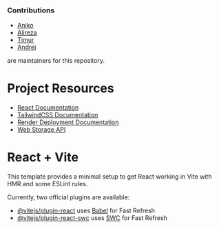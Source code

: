 ### Contributions

- [Aniko](https://github.com/TheRealAniko)
- [Alireza](https://github.com/Alireza2A)
- [Timur](https://github.com/TimurShomakhov)
- [Andrei](https://github.com/raizy21)
 
are maintainers for this repository.





# Project Resources

- [React Documentation](https://react.dev/)
- [TailwindCSS Documentation](https://tailwindcss.com/docs/installation/using-vite)
- [Render Deployment Documentation](https://render.com/docs/static-sites)
- [Web Storage API](https://developer.mozilla.org/en-US/docs/Web/API/Web_Storage_API)

# React + Vite

This template provides a minimal setup to get React working in Vite with HMR and some ESLint rules.

Currently, two official plugins are available:

- [@vitejs/plugin-react](https://github.com/vitejs/vite-plugin-react/blob/main/packages/plugin-react/README.md) uses [Babel](https://babeljs.io/) for Fast Refresh
- [@vitejs/plugin-react-swc](https://github.com/vitejs/vite-plugin-react-swc) uses [SWC](https://swc.rs/) for Fast Refresh
